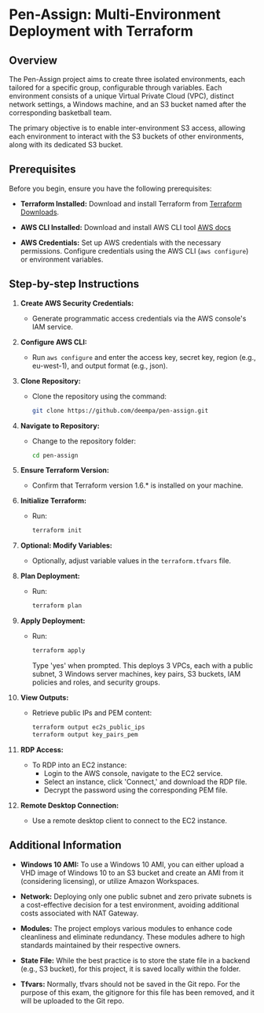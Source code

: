 # Pen-Assign: Multi-Environment Deployment with Terraform

## Overview
The Pen-Assign project aims to create three isolated environments, each tailored for a specific group, configurable through variables. Each environment consists of a unique Virtual Private Cloud (VPC), distinct network settings, a Windows machine, and an S3 bucket named after the corresponding basketball team.

The primary objective is to enable inter-environment S3 access, allowing each environment to interact with the S3 buckets of other environments, along with its dedicated S3 bucket.

## Prerequisites
Before you begin, ensure you have the following prerequisites:

- **Terraform Installed:** Download and install Terraform from [Terraform Downloads](https://www.terraform.io/downloads.html).

- **AWS CLI Installed:** Download and install AWS CLI tool [AWS docs](https://docs.aws.amazon.com/cli/latest/userguide/getting-started-install.html)
- **AWS Credentials:** Set up AWS credentials with the necessary permissions. Configure credentials using the AWS CLI (`aws configure`) or environment variables.


## Step-by-step Instructions

1. **Create AWS Security Credentials:**
   - Generate programmatic access credentials via the AWS console's IAM service.

2. **Configure AWS CLI:**
   - Run `aws configure` and enter the access key, secret key, region (e.g., eu-west-1), and output format (e.g., json).

3. **Clone Repository:**
   - Clone the repository using the command:
     ```bash
     git clone https://github.com/deempa/pen-assign.git
     ```

4. **Navigate to Repository:**
   - Change to the repository folder:
     ```bash
     cd pen-assign
     ```

5. **Ensure Terraform Version:**
   - Confirm that Terraform version 1.6.* is installed on your machine.

6. **Initialize Terraform:**
   - Run:
     ```bash
     terraform init
     ```

7. **Optional: Modify Variables:**
   - Optionally, adjust variable values in the `terraform.tfvars` file.

8. **Plan Deployment:**
   - Run:
     ```bash
     terraform plan
     ```

9. **Apply Deployment:**
   - Run:
     ```bash
     terraform apply
     ```
     Type 'yes' when prompted. This deploys 3 VPCs, each with a public subnet, 3 Windows server machines, key pairs, S3 buckets, IAM policies and roles, and security groups.

10. **View Outputs:**
    - Retrieve public IPs and PEM content:
      ```bash
      terraform output ec2s_public_ips
      terraform output key_pairs_pem
      ```

11. **RDP Access:**
    - To RDP into an EC2 instance:
      - Login to the AWS console, navigate to the EC2 service.
      - Select an instance, click 'Connect,' and download the RDP file.
      - Decrypt the password using the corresponding PEM file.

12. **Remote Desktop Connection:**
    - Use a remote desktop client to connect to the EC2 instance.


## Additional Information

- **Windows 10 AMI:** To use a Windows 10 AMI, you can either upload a VHD image of Windows 10 to an S3 bucket and create an AMI from it (considering licensing), or utilize Amazon Workspaces.

- **Network:** Deploying only one public subnet and zero private subnets is a cost-effective decision for a test environment, avoiding additional costs associated with NAT Gateway.

- **Modules:** The project employs various modules to enhance code cleanliness and eliminate redundancy. These modules adhere to high standards maintained by their respective owners.

- **State File:** While the best practice is to store the state file in a backend (e.g., S3 bucket), for this project, it is saved locally within the folder.

- **Tfvars:** Normally, tfvars should not be saved in the Git repo. For the purpose of this exam, the gitignore for this file has been removed, and it will be uploaded to the Git repo.